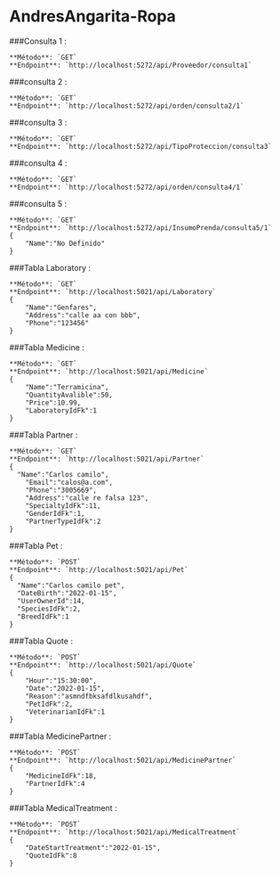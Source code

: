 # AndresAngarita-Ropa
 ###Consulta 1 :
  
    **Método**: `GET`
    **Endpoint**: `http://localhost:5272/api/Proveedor/consulta1`
  ###consulta 2 :
  
    **Método**: `GET`
    **Endpoint**: `http://localhost:5272/api/orden/consulta2/1`
  ###consulta 3 :

    **Método**: `GET`
    **Endpoint**: `http://localhost:5272/api/TipoProteccion/consulta3`
  ###consulta 4 :

    **Método**: `GET`
    **Endpoint**: `http://localhost:5272/api/orden/consulta4/1`
  ###consulta 5 :

    **Método**: `GET`
    **Endpoint**: `http://localhost:5272/api/InsumoPrenda/consulta5/1`
    {
    	"Name":"No Definido"
    }
  ###Tabla Laboratory :

    **Método**: `GET`
    **Endpoint**: `http://localhost:5021/api/Laboratory`
    {
    	"Name":"Genfares",
    	"Address":"calle aa con bbb",
    	"Phone":"123456"
    }
  ###Tabla Medicine :

    **Método**: `GET`
    **Endpoint**: `http://localhost:5021/api/Medicine`
    {
    	"Name":"Terramicina",
    	"QuantityAvalible":50,
    	"Price":10.99,
    	"LaboratoryIdFk":1
    }
  ###Tabla Partner :

    **Método**: `GET`
    **Endpoint**: `http://localhost:5021/api/Partner`
    {	
      "Name":"Carlos camilo",
    	"Email":"calos@a.com",
    	"Phone":"3005669",
    	"Address":"calle re falsa 123",
    	"SpecialtyIdFk":11,
    	"GenderIdFk":1,
    	"PartnerTypeIdFk":2
    }
  ###Tabla Pet :


    **Método**: `POST`
    **Endpoint**: `http://localhost:5021/api/Pet`
    {
      "Name":"Carlos camilo pet",
      "DateBirth":"2022-01-15",
      "UserOwnerId":14,
      "SpeciesIdFk":2,
      "BreedIdFk":1
    }
  ###Tabla Quote :

    **Método**: `POST`
    **Endpoint**: `http://localhost:5021/api/Quote`
    {
    	"Hour":"15:30:00",
    	"Date":"2022-01-15",
    	"Reason":"asmndfbksafdlkusahdf",
    	"PetIdFk":2,
    	"VeterinarianIdFk":1
    }
  ###Tabla MedicinePartner :

    **Método**: `POST`
    **Endpoint**: `http://localhost:5021/api/MedicinePartner`
    {
    	"MedicineIdFk":18,
    	"PartnerIdFk":4
    }
  ###Tabla MedicalTreatment :

    **Método**: `POST`
    **Endpoint**: `http://localhost:5021/api/MedicalTreatment`
    {
    	"DateStartTreatment":"2022-01-15",
    	"QuoteIdFk":8
    }
